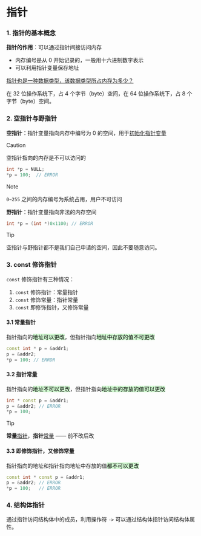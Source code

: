 # 指针
###  1. 指针的基本概念

**指针的作用**：可以通过指针间接访问内存

- 内存编号是从 0 开始记录的，一般用十六进制数字表示
- 可以利用指针变量保存地址

<u>指针也是一种数据类型，该数据类型所占内存为多少？</u>

在 32 位操作系统下，占 4 个字节（byte）空间，在 64 位操作系统下，占 8 个字节（byte）空间。

### 2. 空指针与野指针

**空指针**：指针变量指向内存中编号为 0 的空间，用于<u>初始化指针变量</u>

> [!caution]
>
> 空指针指向的内存是不可以访问的

```cpp
int *p = NULL;
*p = 100;  // ERROR
```

> [!note]
>
> `0~255` 之间的内存编号为系统占用，用户不可访问

**野指针**：指针变量指向非法的内存空间

```cpp
int *p = (int *)0x1100; // ERROR
```

> [!tip]
>
> 空指针与野指针都不是我们自己申请的空间，因此不要随意访问。

### 3. const 修饰指针

`const` 修饰指针有三种情况：

1. `const` 修饰指针：常量指针
2. `const` 修饰常量：指针常量
3. `const` 即修饰指针，又修饰常量

#### 3.1 常量指针

指针指向的<mark style="background: #BBFABBA6;">地址可以更改</mark>，但指针指向<mark style="background: #BBFABBA6;">地址中存放的值不可更改</mark>

```cpp
const int * p = &addr1;
p = &addr2; 
*p = 100; // ERROR
```

#### 3.2 指针常量

指针指向的<mark style="background: #BBFABBA6;">地址不可以更改</mark>，但指针指向<mark style="background:#BBFABBA6;">地址中的存放的值可以更改</mark>

```cpp
int * const p = &addr1;
p = &addr2; // ERROR
*p = 100;
```

> [!tip]
> **常量**<u>指针</u>，**指针**<u>常量</u> —— 前不改后改

#### 3.3 即修饰指针，又修饰常量

指针指向的地址和指针指向地址中存放的值<mark style="background: #BBFABBA6;">都不可以更改</mark>

```cpp
const int * const p = &addr1;
p = &addr2; // ERROR
*p = 100;   // ERROR
```

### 4. 结构体指针

通过指针访问结构体中的成员，利用操作符 `->` 可以通过结构体指针访问结构体属性。
